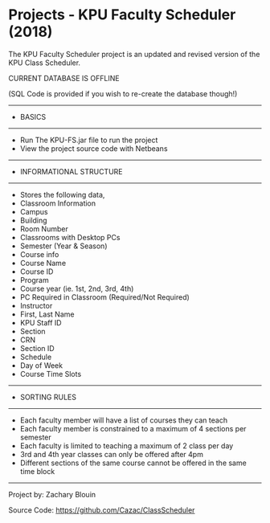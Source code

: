 # Projects - KPU Faculty Scheduler (2018)
The KPU Faculty Scheduler project is an updated and revised version of the KPU Class Scheduler.

CURRENT DATABASE IS OFFLINE

(SQL Code is provided if you wish to re-create the database though!)


-------------------------------------------------------------------------------------------
- BASICS
-------------------------------------------------------------------------------------------
- Run The KPU-FS.jar file to run the project
- View the project source code with Netbeans
-------------------------------------------------------------------------------------------
- INFORMATIONAL STRUCTURE
-------------------------------------------------------------------------------------------
-	Stores the following data,
- Classroom Information
- Campus
- Building
- Room Number
- Classrooms with Desktop PCs
- Semester (Year & Season)
- Course info
- Course Name
-	Course ID
-	Program
-	Course year (ie. 1st, 2nd, 3rd, 4th)
-	PC Required in Classroom (Required/Not Required)
-	Instructor
-	First, Last Name
-	KPU Staff ID
-	Section
-	CRN
-	Section ID
-	Schedule
- Day of Week
-	Course Time Slots
-------------------------------------------------------------------------------------------
- SORTING RULES
-------------------------------------------------------------------------------------------
- Each faculty member will have a list of courses they can teach
- Each faculty member is constrained to a maximum of 4 sections per semester
- Each faculty is limited to teaching a maximum of 2 class per day
- 3rd and 4th year classes can only be offered after 4pm
- Different sections of the same course cannot be offered in the same time block

-------------------------------------------------------------------------------------------

Project by: 	Zachary Blouin

Source Code: 	https://github.com/Cazac/ClassScheduler
